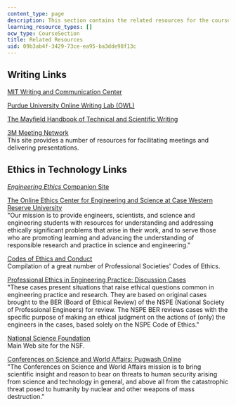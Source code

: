 ```yaml
---
content_type: page
description: This section contains the related resources for the course.
learning_resource_types: []
ocw_type: CourseSection
title: Related Resources
uid: 09b3ab4f-3429-73ce-ea95-ba3dde98f13c
---
```


Writing Links
-------------

[MIT Writing and Communication Center](http://web.mit.edu/writing/)

[Purdue University Online Writing Lab (OWL)](http://owl.english.purdue.edu/owl/)

[The Mayfield Handbook of Technical and Scientific Writing](http://www.mhhe.com/mayfieldpub/tsw/home.htm)

[3M Meeting Network](http://solutions.3m.com/wps/portal/3M/en_US/Meetings/Home/)  
This site provides a number of resources for facilitating meetings and delivering presentations.

Ethics in Technology Links
--------------------------

[_Engineering Ethics_ Companion Site](http://www.wadsworth.com/cgi-wadsworth/course_products_wp.pl?fid=M20b&product_isbn_issn=0534605796&discipline_number=5)

[The Online Ethics Center for Engineering and Science at Case Western Reserve University](http://onlineethics.org/)  
"Our mission is to provide engineers, scientists, and science and engineering students with resources for understanding and addressing ethically significant problems that arise in their work, and to serve those who are promoting learning and advancing the understanding of responsible research and practice in science and engineering."

[Codes of Ethics and Conduct](https://www.cfainstitute.org/ethics/codes/ethics/Pages/index.aspx)  
Compilation of a great number of Professional Societies' Codes of Ethics.

[Professional Ethics in Engineering Practice: Discussion Cases](http://www.onlineethics.org/Resources/Cases/NSPEcases.aspx)  
"These cases present situations that raise ethical questions common in engineering practice and research. They are based on original cases brought to the BER (Board of Ethical Review) of the NSPE (National Society of Professional Engineers) for review. The NSPE BER reviews cases with the specific purpose of making an ethical judgment on the actions of (only) the engineers in the cases, based solely on the NSPE Code of Ethics."

[National Science Foundation](http://www.nsf.gov/)  
Main Web site for the NSF.

[Conferences on Science and World Affairs: Pugwash Online](http://www.pugwash.org/)  
"The Conferences on Science and World Affairs mission is to bring scientific insight and reason to bear on threats to human security arising from science and technology in general, and above all from the catastrophic threat posed to humanity by nuclear and other weapons of mass destruction."